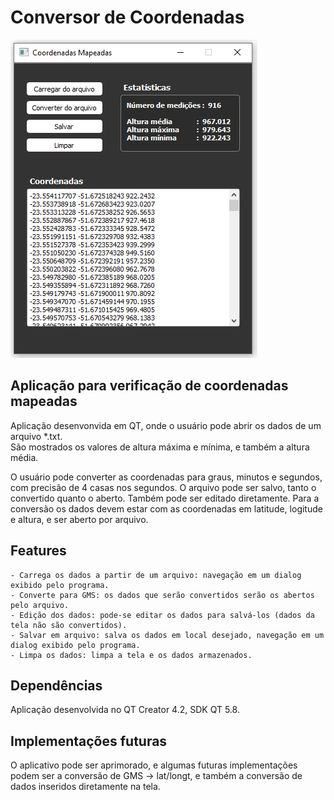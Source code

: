 # Conversor de Coordenadas

![](https://github.com/diogo0001/geotag/blob/master/app_ui.PNG)

## Aplicação para verificação de coordenadas mapeadas

Aplicação desenvonvida em QT, onde o usuário pode abrir os dados de um arquivo *.txt.  
São mostrados os valores de altura máxima e mínima, e também a altura média.

O usuário pode converter as coordenadas para graus, minutos e segundos, com precisão de 4 casas nos segundos.
O arquivo pode ser salvo, tanto o convertido quanto o aberto. Também pode ser editado diretamente.
Para a conversão os dados devem estar com as coordenadas em latitude, logitude e altura, e ser aberto por arquivo.

## Features
  
    - Carrega os dados a partir de um arquivo: navegação em um dialog exibido pelo programa.
    - Converte para GMS: os dados que serão convertidos serão os abertos pelo arquivo.
    - Edição dos dados: pode-se editar os dados para salvá-los (dados da tela não são convertidos).
    - Salvar em arquivo: salva os dados em local desejado, navegação em um dialog exibido pelo programa.
    - Limpa os dados: limpa a tela e os dados armazenados.
    
## Dependências

  Aplicação desenvolvida no QT Creator 4.2, SDK QT 5.8.
  
## Implementações futuras

O aplicativo pode ser aprimorado, e algumas futuras implementações podem ser a conversão de GMS -> lat/longt, 
e também a conversão de dados inseridos diretamente na tela. 

